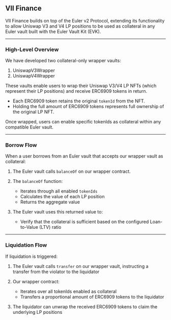 

## VII Finance

VII Finance builds on top of the Euler v2 Protocol, extending its functionality to allow Uniswap V3 and V4 LP positions to be used as collateral in any Euler vault built with the Euler Vault Kit (EVK).

---

### High-Level Overview

We have developed two collateral-only wrapper vaults:

1. UniswapV3Wrapper
2. UniswapV4Wrapper

These vaults enable users to wrap their Uniswap V3/V4 LP NFTs (which represent their LP positions) and receive ERC6909 tokens in return.

* Each ERC6909 token retains the original `tokenId` from the NFT.
* Holding the full amount of ERC6909 tokens represents full ownership of the original LP NFT.

Once wrapped, users can enable specific tokenIds as collateral within any compatible Euler vault.

---

### Borrow Flow

When a user borrows from an Euler vault that accepts our wrapper vault as collateral:

1. The Euler vault calls `balanceOf` on our wrapper contract.
2. The `balanceOf` function:

   * Iterates through all enabled `tokenIds`
   * Calculates the value of each LP position
   * Returns the aggregate value
3. The Euler vault uses this returned value to:

   * Verify that the collateral is sufficient based on the configured Loan-to-Value (LTV) ratio

---

### Liquidation Flow

If liquidation is triggered:

1. The Euler vault calls `transfer` on our wrapper vault, instructing a transfer from the violator to the liquidator
2. Our wrapper contract:

   * Iterates over all tokenIds enabled as collateral
   * Transfers a proportional amount of ERC6909 tokens to the liquidator
3. The liquidator can unwrap the received ERC6909 tokens to claim the underlying LP positions



